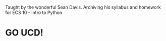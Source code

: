 Taught by the wonderful Sean Davis. Archiving his syllabus and homework for ECS 10 - Intro to Python

# GO UCD!